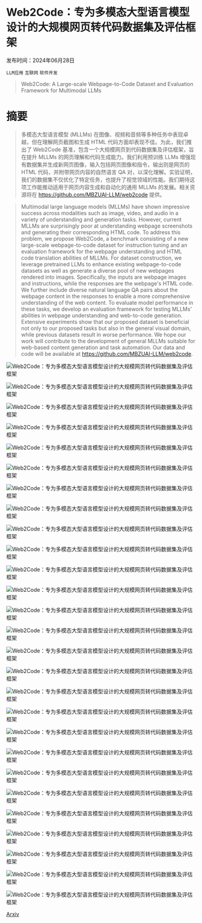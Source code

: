 # Web2Code：专为多模态大型语言模型设计的大规模网页转代码数据集及评估框架

发布时间：2024年06月28日

`LLM应用` `互联网` `软件开发`

> Web2Code: A Large-scale Webpage-to-Code Dataset and Evaluation Framework for Multimodal LLMs

# 摘要

> 多模态大型语言模型 (MLLMs) 在图像、视频和音频等多种任务中表现卓越，但在理解网页截图和生成 HTML 代码方面却表现不佳。为此，我们推出了 Web2Code 基准，包含一个大规模网页到代码数据集及评估框架，旨在提升 MLLMs 的网页理解和代码生成能力。我们利用预训练 LLMs 增强现有数据集并生成新网页图像，输入包括网页图像和指令，输出则是网页的 HTML 代码，并附带网页内容的自然语言 QA 对，以深化理解。实验证明，我们的数据集不仅优化了特定任务，也提升了视觉领域的性能。我们期待这项工作能推动适用于网页内容生成和自动化的通用 MLLMs 的发展。相关资源将在 https://github.com/MBZUAI-LLM/web2code 提供。

> Multimodal large language models (MLLMs) have shown impressive success across modalities such as image, video, and audio in a variety of understanding and generation tasks. However, current MLLMs are surprisingly poor at understanding webpage screenshots and generating their corresponding HTML code. To address this problem, we propose Web2Code, a benchmark consisting of a new large-scale webpage-to-code dataset for instruction tuning and an evaluation framework for the webpage understanding and HTML code translation abilities of MLLMs. For dataset construction, we leverage pretrained LLMs to enhance existing webpage-to-code datasets as well as generate a diverse pool of new webpages rendered into images. Specifically, the inputs are webpage images and instructions, while the responses are the webpage's HTML code. We further include diverse natural language QA pairs about the webpage content in the responses to enable a more comprehensive understanding of the web content. To evaluate model performance in these tasks, we develop an evaluation framework for testing MLLMs' abilities in webpage understanding and web-to-code generation. Extensive experiments show that our proposed dataset is beneficial not only to our proposed tasks but also in the general visual domain, while previous datasets result in worse performance. We hope our work will contribute to the development of general MLLMs suitable for web-based content generation and task automation. Our data and code will be available at https://github.com/MBZUAI-LLM/web2code.

![Web2Code：专为多模态大型语言模型设计的大规模网页转代码数据集及评估框架](../../../paper_images/2406.20098/x1.png)

![Web2Code：专为多模态大型语言模型设计的大规模网页转代码数据集及评估框架](../../../paper_images/2406.20098/x2.png)

![Web2Code：专为多模态大型语言模型设计的大规模网页转代码数据集及评估框架](../../../paper_images/2406.20098/x3.png)

![Web2Code：专为多模态大型语言模型设计的大规模网页转代码数据集及评估框架](../../../paper_images/2406.20098/cloud.png)

![Web2Code：专为多模态大型语言模型设计的大规模网页转代码数据集及评估框架](../../../paper_images/2406.20098/x4.png)

![Web2Code：专为多模态大型语言模型设计的大规模网页转代码数据集及评估框架](../../../paper_images/2406.20098/x5.png)

![Web2Code：专为多模态大型语言模型设计的大规模网页转代码数据集及评估框架](../../../paper_images/2406.20098/ori.png)

![Web2Code：专为多模态大型语言模型设计的大规模网页转代码数据集及评估框架](../../../paper_images/2406.20098/vicuna.png)

![Web2Code：专为多模态大型语言模型设计的大规模网页转代码数据集及评估框架](../../../paper_images/2406.20098/crystalchat.png)

![Web2Code：专为多模态大型语言模型设计的大规模网页转代码数据集及评估框架](../../../paper_images/2406.20098/ori.png)

![Web2Code：专为多模态大型语言模型设计的大规模网页转代码数据集及评估框架](../../../paper_images/2406.20098/ori_code_img.png)

![Web2Code：专为多模态大型语言模型设计的大规模网页转代码数据集及评估框架](../../../paper_images/2406.20098/ours.png)

![Web2Code：专为多模态大型语言模型设计的大规模网页转代码数据集及评估框架](../../../paper_images/2406.20098/x6.png)

![Web2Code：专为多模态大型语言模型设计的大规模网页转代码数据集及评估框架](../../../paper_images/2406.20098/x7.png)

![Web2Code：专为多模态大型语言模型设计的大规模网页转代码数据集及评估框架](../../../paper_images/2406.20098/x8.png)

![Web2Code：专为多模态大型语言模型设计的大规模网页转代码数据集及评估框架](../../../paper_images/2406.20098/x9.png)

![Web2Code：专为多模态大型语言模型设计的大规模网页转代码数据集及评估框架](../../../paper_images/2406.20098/x10.png)

![Web2Code：专为多模态大型语言模型设计的大规模网页转代码数据集及评估框架](../../../paper_images/2406.20098/x11.png)

![Web2Code：专为多模态大型语言模型设计的大规模网页转代码数据集及评估框架](../../../paper_images/2406.20098/x12.png)

![Web2Code：专为多模态大型语言模型设计的大规模网页转代码数据集及评估框架](../../../paper_images/2406.20098/x13.png)

![Web2Code：专为多模态大型语言模型设计的大规模网页转代码数据集及评估框架](../../../paper_images/2406.20098/junbo.png)

![Web2Code：专为多模态大型语言模型设计的大规模网页转代码数据集及评估框架](../../../paper_images/2406.20098/pix2code.png)

![Web2Code：专为多模态大型语言模型设计的大规模网页转代码数据集及评估框架](../../../paper_images/2406.20098/WebSight.png)

![Web2Code：专为多模态大型语言模型设计的大规模网页转代码数据集及评估框架](../../../paper_images/2406.20098/QA.png)

![Web2Code：专为多模态大型语言模型设计的大规模网页转代码数据集及评估框架](../../../paper_images/2406.20098/WebSRC.png)

![Web2Code：专为多模态大型语言模型设计的大规模网页转代码数据集及评估框架](../../../paper_images/2406.20098/Modern_webpages.png)

![Web2Code：专为多模态大型语言模型设计的大规模网页转代码数据集及评估框架](../../../paper_images/2406.20098/Bootstrap_webpage.png)

[Arxiv](https://arxiv.org/abs/2406.20098)